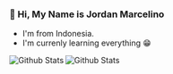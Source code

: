 ### 👋 Hi, My Name is Jordan Marcelino

-   I'm from Indonesia.
-   I'm currenly learning everything 😁

<img align="left" alt="Github Stats" src="https://github-readme-stats.vercel.app/api?username=JordanMarcelino&show_icons=true&theme=dracula"/>

<img align="left" alt="Github Stats" src="https://github-readme-stats.vercel.app/api/top-langs/?username=JordanMarcelino&layout=compact&langs_count=8"/>

<!---
JordanMarcelino/JordanMarcelino is a ✨ special ✨ repository because its `README.md` (this file) appears on your GitHub profile.
You can click the Preview link to take a look at your changes.
--->
